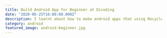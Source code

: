 ```yaml
---
title: Build Android App for Beginner at Dicoding
date: "2020-06-25T16:00:00.000Z"
description: I learnt about how to make android apps that using RecyclerView.
category: android
featured_image: android-beginner.jpg
---
```

